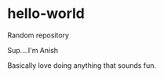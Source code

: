 # hello-world
Random repository

Sup....I'm Anish 

Basically love doing anything that sounds fun. 
